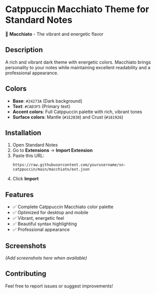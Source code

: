 # Catppuccin Macchiato Theme for Standard Notes

🌺 **Macchiato** - The vibrant and energetic flavor

## Description
A rich and vibrant dark theme with energetic colors. Macchiato brings personality to your notes while maintaining excellent readability and a professional appearance.

## Colors
- **Base**: `#24273A` (Dark background)
- **Text**: `#CAD3F5` (Primary text)
- **Accent colors**: Full Catppuccin palette with rich, vibrant tones
- **Surface colors**: Mantle (`#1E2030`) and Crust (`#181926`)

## Installation
1. Open Standard Notes
2. Go to **Extensions** → **Import Extension**
3. Paste this URL:
   ```
   https://raw.githubusercontent.com/yourusername/sn-catppuccin/main/macchiato/ext.json
   ```
4. Click **Import**

## Features
- ✅ Complete Catppuccin Macchiato color palette
- ✅ Optimized for desktop and mobile
- ✅ Vibrant, energetic feel
- ✅ Beautiful syntax highlighting
- ✅ Professional appearance

## Screenshots
*(Add screenshots here when available)*

## Contributing
Feel free to report issues or suggest improvements!

